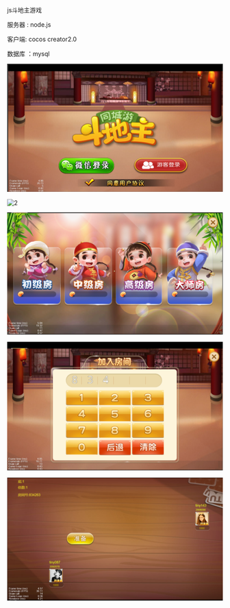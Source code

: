 js斗地主游戏

服务器 : node.js

客户端:   cocos creator2.0

数据库 ：mysql



![Image text](.\image\1.png)



![2](.\image\2.png)



![3](.\image\3.png)



![4](.\image\4.png)



![5](.\image\5.png)
